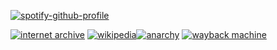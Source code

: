 [![spotify-github-profile](https://spotify-github-profile.kittinanx.com/api/view?uid=s4qavvcn7yuiplcduxtdoxhiy&cover_image=true&theme=novatorem&show_offline=true&background_color=000000&interchange=true&bar_color=ff0000&bar_color_cover=false)](https://spotify-github-profile.kittinanx.com/api/view?uid=s4qavvcn7yuiplcduxtdoxhiy&redirect=true)


[![internet archive](https://file.garden/ZwJJ__yFCBBq7Txo/1200px-Internet_Archive_logo_and_wordmark.png)](https://archive.org/) [![wikipedia](https://file.garden/ZwJJ__yFCBBq7Txo/wikipedia.png)](https://en.wikipedia.org/wiki/Wikipedia)[![anarchy](https://file.garden/ZwJJ__yFCBBq7Txo/anarchist.png)](https://www.reddit.com/r/Anarchy101/wiki/nutshell/#wiki_anarchism_in_a_nutshell) [![wayback machine](https://file.garden/ZwJJ__yFCBBq7Txo/wayback%20machine.png)](https://web.archive.org/)
